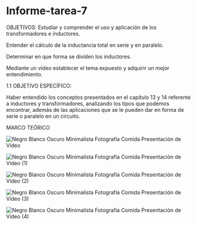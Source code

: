 # Informe-tarea-7

OBJETIVOS:
Estudiar y comprender el uso y aplicación de los transformadores e inductores.

Entender el cálculo de la inductancia total en serie y en paralelo.

Determinar en que forma se dividen los inductores.

Mediante un video establecer el tema expuesto y adquirir un mejor entendimiento.

1.1 OBJETIVO ESPECÍFICO:

Haber entendido los conceptos presentados en el capítulo 13 y 14 referente a inductores y transformadores, analizando los tipos que podemos encontrar, además de las aplicaciones que se le pueden dar en forma de serie o paralelo en un circuito.

MARCO TEÓRICO

![Negro Blanco Oscuro Minimalista Fotografía Comida Presentación de Vídeo](https://user-images.githubusercontent.com/107088999/218621797-ac09bef0-72ea-4d38-b658-6422693d0b6e.jpg)

![Negro Blanco Oscuro Minimalista Fotografía Comida Presentación de Vídeo (1)](https://user-images.githubusercontent.com/107088999/218627116-bdfc2d1b-8c14-4de1-9cb8-b614c3ac3b50.jpg)

![Negro Blanco Oscuro Minimalista Fotografía Comida Presentación de Vídeo (2)](https://user-images.githubusercontent.com/107088999/218627303-a6c4bb44-02ca-44fc-9cfe-fc8831c0b21d.jpg)

![Negro Blanco Oscuro Minimalista Fotografía Comida Presentación de Vídeo (3)](https://user-images.githubusercontent.com/107088999/218627497-eca1d6aa-443b-4524-8d7f-27eb3a453b0d.jpg)

![Negro Blanco Oscuro Minimalista Fotografía Comida Presentación de Vídeo (4)](https://user-images.githubusercontent.com/107088999/218627729-7207e6b1-e4d2-4abc-b708-d6f4a0fdd0ea.jpg)







